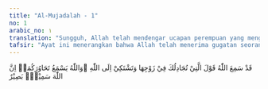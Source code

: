 ```yaml
---
title: "Al-Mujadalah - 1"
no: 1
arabic_no: ١
translation: "Sungguh, Allah telah mendengar ucapan perempuan yang mengajukan gugatan kepadamu (Muhammad) tentang suaminya, dan mengadukan (halnya) kepada Allah, dan Allah mendengar percakapan antara kamu berdua. Sesungguhnya Allah Maha Mendengar, Maha Melihat."
tafsir: "Ayat ini menerangkan bahwa Allah telah menerima gugatan seorang perempuan yang diajukan kepada Rasulullah saw tentang tindakan suaminya. Ia merasa dirugikan oleh suaminya itu, karena dizihar yang berakibat hidupnya akan terkatung-katung. Allah telah mendengar pula tanya jawab yang terjadi antara istri yang menggugat dengan Rasulullah saw. Oleh karena itu, Allah menurunkan hukum yang dapat menghilangkan kekhawatiran istri itu.\n\nZihar adalah ucapan suami kepada istrinya, \"Anti 'alayya ka dhahri ummi (Engkau menurutku haram aku campuri, seperti aku haram mencampuri ibuku).\" Zihar termasuk hukum Arab Jahiliah yang kemudian dinyatakan berlaku di kalangan umat Islam dengan turunnya ayat ini. Akan tetapi, hukumnya telah berubah sedemikian rupa sehingga telah hilang unsur-unsur yang dapat merugikan pihak istri.\n\nMenurut hukum Arab Jahiliah, bila seorang suami menzihar istrinya maka sejak itu istrinya haram dicampurinya. Maka sejak itu pula istrinya hidup dalam keadaan terkatung-katung. Setelah zihar, perkawinannya dengan suaminya belum putus, tetapi ia tidak boleh dicampuri lagi oleh suaminya. Biasanya istri yang dizihar tidak lagi diberi nafkah oleh suaminya, dan untuk kawin dengan orang lain terhalang oleh masih adanya ikatan perkawinan dengan suaminya.\n\nZihar dilakukan suami kepada istri di zaman Arab Jahiliah biasanya karena suami tidak mencintai istrinya lagi atau karena marah kepada istrinya, tetapi ia bermaksud mengikat istrinya. Perbuatan yang demikian biasa di zaman Arab Jahiliah karena memandang rendah derajat perempuan. Sedangkan agama Islam menyamakan derajat perempuan dengan pria."
---
```

قَدْ سَمِعَ اللّٰهُ قَوْلَ الَّتِيْ تُجَادِلُكَ فِيْ زَوْجِهَا وَتَشْتَكِيْٓ اِلَى اللّٰهِ  ۖوَاللّٰهُ يَسْمَعُ تَحَاوُرَكُمَاۗ اِنَّ اللّٰهَ سَمِيْعٌۢ بَصِيْرٌ 